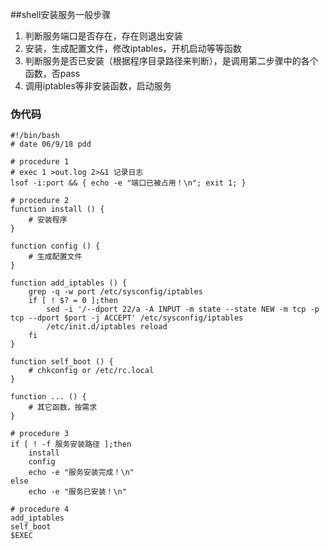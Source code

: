 ##shell安装服务一般步骤

1. 判断服务端口是否存在，存在则退出安装
2. 安装，生成配置文件，修改iptables，开机启动等等函数
3. 判断服务是否已安装（根据程序目录路径来判断），是调用第二步骤中的各个函数，否pass
4. 调用iptables等非安装函数，启动服务

### 伪代码
	#!/bin/bash
	# date 06/9/18 pdd
	
	# procedure 1
    # exec 1 >out.log 2>&1 记录日志
	lsof -i:port && { echo -e "端口已被占用！\n"; exit 1; }
	
	# procedure 2
	function install () {
		# 安装程序
	}
	
	function config () {
		# 生成配置文件
	}
	
	function add_iptables () {
		grep -q -w port /etc/sysconfig/iptables
		if [ ! $? = 0 ];then
			sed -i '/--dport 22/a -A INPUT -m state --state NEW -m tcp -p tcp --dport $port -j ACCEPT' /etc/sysconfig/iptables
			/etc/init.d/iptables reload
		fi
	}
	
	function self_boot () {
        # chkconfig or /etc/rc.local 
	}
	
	function ... () {
		# 其它函数，按需求
	}
	
	# procedure 3
	if [ ! -f 服务安装路径 ];then
		install
		config
		echo -e "服务安装完成！\n"
	else
		echo -e "服务已安装！\n"
		
	# procedure 4
    add_iptables
    self_boot
	$EXEC
